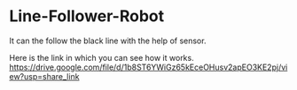 # Line-Follower-Robot

It can the follow the black line with the help of sensor.

Here is the link in which you can see how it works.
https://drive.google.com/file/d/1b8ST6YWiGz65kEceOHusv2apEO3KE2pj/view?usp=share_link

